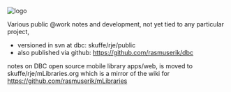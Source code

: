 ![logo](https://solsort.com/_logo.png)

Various public @work notes and development, not yet tied to any particular project, 
- versioned in svn at dbc: skuffe/rje/public
- also published via github: https://github.com/rasmuserik/dbc

notes on DBC open source mobile library apps/web, is moved to skuffe/rje/mLibraries.org which is a mirror of the wiki for https://github.com/rasmuserik/mLibraries
